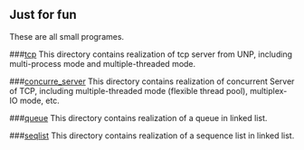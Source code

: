 Just for fun
---

These are all small programes.

###[tcp](https://github.com/FongLee/just_for_fun/tree/master/tcp)
This directory contains realization of tcp server from UNP, including multi-process mode and multiple-threaded mode. 

###[concurre_server](https://github.com/FongLee/just_for_fun/tree/master/concurre_server)
This directory contains realization of concurrent Server of TCP, including multiple-threaded mode (flexible thread pool), multiplex-IO mode, etc.

###[queue](https://github.com/FongLee/just_for_fun/tree/master/queue)
This directory contains realization of a queue in linked list. 

###[seqlist](https://github.com/FongLee/just_for_fun/tree/master/seqlist)
This directory contains realization of a sequence list in linked list.